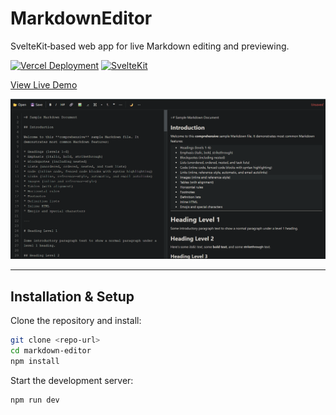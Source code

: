 # MarkdownEditor

SvelteKit‑based web app for live Markdown editing and previewing.

[![Vercel Deployment](https://vercelbadge.vercel.app/api/binesh-b0/markdown-editor)](https://markdown-editor-iota-seven.vercel.app/)	[![SvelteKit](https://img.shields.io/badge/SvelteKit-%23f1413d.svg?logo=svelte&logoColor=white)](#)

[View Live Demo](https://markdown-editor-iota-seven.vercel.app/)

![Screenshot](docs/Screenshot.png)

---
## Installation & Setup

Clone the repository and install:
```bash
git clone <repo-url>
cd markdown-editor
npm install
```

Start the development server:
```bash
npm run dev
```
